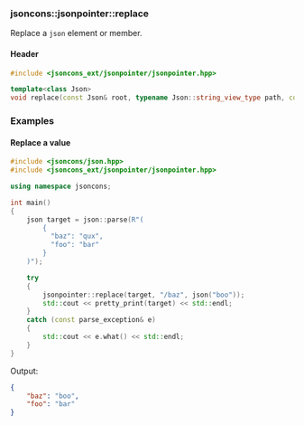 ### jsoncons::jsonpointer::replace

Replace a `json` element or member.

#### Header
```c++
#include <jsoncons_ext/jsonpointer/jsonpointer.hpp>

template<class Json>
void replace(const Json& root, typename Json::string_view_type path, const Json& value)
```

### Examples

#### Replace a value

```c++
#include <jsoncons/json.hpp>
#include <jsoncons_ext/jsonpointer/jsonpointer.hpp>

using namespace jsoncons;

int main()
{
    json target = json::parse(R"(
        {
          "baz": "qux",
          "foo": "bar"
        }
    )");

    try
    {
        jsonpointer::replace(target, "/baz", json("boo"));
        std::cout << pretty_print(target) << std::endl;
    }
    catch (const parse_exception& e)
    {
        std::cout << e.what() << std::endl;
    }
}
```
Output:
```json
{
    "baz": "boo",
    "foo": "bar"
}
```


